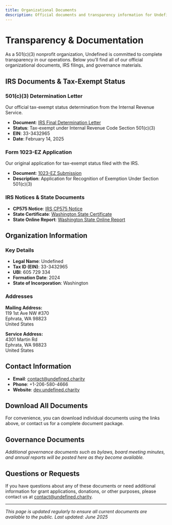 ```yaml
---
title: Organizational Documents
description: Official documents and transparency information for Undefined, a 501(c)(3) nonprofit organization
---
```


# Transparency & Documentation

As a 501(c)(3) nonprofit organization, Undefined is committed to complete transparency in our operations. Below you'll find all of our official organizational documents, IRS filings, and governance materials.

## IRS Documents & Tax-Exempt Status

### 501(c)(3) Determination Letter

Our official tax-exempt status determination from the Internal Revenue Service.

- **Document**: [IRS Final Determination Letter](/documents/files/FinalLetter_33-3432965_UNDEFINED_02142025_00.pdf)
- **Status**: Tax-exempt under Internal Revenue Code Section 501(c)(3)
- **EIN**: 33-3432965
- **Date**: February 14, 2025

### Form 1023-EZ Application

Our original application for tax-exempt status filed with the IRS.

- **Document**: [1023-EZ Submission](/documents/files/1023-EZ_Submission.pdf)
- **Description**: Application for Recognition of Exemption Under Section 501(c)(3)

### IRS Notices & State Documents

- **CP575 Notice**: [IRS CP575 Notice](/documents/files/CP575Notice_1739495863893.pdf)
- **State Certificate**: [Washington State Certificate](/documents/files/0021692540_Certificate.pdf)
- **State Online Report**: [Washington State Online Report](/documents/files/0021692540_OnlineReport.pdf)

## Organization Information

### Key Details

- **Legal Name**: Undefined
- **Tax ID (EIN)**: 33-3432965
- **UBI**: 605 729 334
- **Formation Date**: 2024
- **State of Incorporation**: Washington

### Addresses

**Mailing Address:**  
119 1st Ave NW #370  
Ephrata, WA 98823  
United States

**Service Address:**  
4301 Martin Rd  
Ephrata, WA 98823  
United States

## Contact Information

- **Email**: [contact@undefined.charity](mailto:contact@undefined.charity)
- **Phone**: +1-206-580-4666
- **Website**: [dev.undefined.charity](https://dev.undefined.charity)

## Download All Documents

For convenience, you can download individual documents using the links above, or contact us for a complete document package.

## Governance Documents

_Additional governance documents such as bylaws, board meeting minutes, and annual reports will be posted here as they become available._

## Questions or Requests

If you have questions about any of these documents or need additional information for grant applications, donations, or other purposes, please contact us at [contact@undefined.charity](mailto:contact@undefined.charity).

---

_This page is updated regularly to ensure all current documents are available to the public. Last updated: June 2025_
